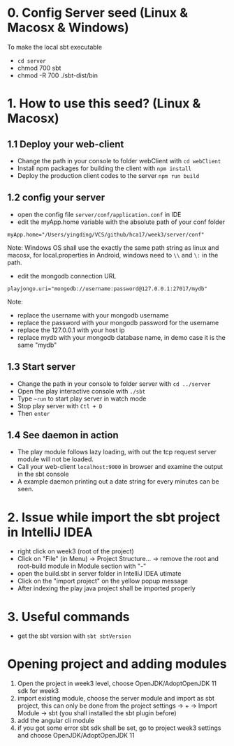 # 0. Config Server seed (Linux & Macosx & Windows)
To make the local sbt executable
* `cd server`
* chmod 700 sbt
* chmod -R 700 ./sbt-dist/bin

# 1. How to use this seed? (Linux & Macosx)
## 1.1 Deploy your web-client
* Change the path in your console to folder webClient with `cd webClient`
* Install npm packages for building the client with `npm install`
* Deploy the production client codes to the server `npm run build`

## 1.2 config your server
* open the config file `server/conf/application.conf` in IDE
* edit the myApp.home variable with the absolute path of your conf folder
```
myApp.home="/Users/yingding/VCS/github/hca17/week3/server/conf"
```
Note: Windows OS shall use the exactly the same path string as linux and macosx, for local.properties in Android, windows need to `\\` and `\:` in the path.
* edit the mongodb connection URL
```
playjongo.uri="mongodb://username:password@127.0.0.1:27017/mydb"
```
Note: 
* replace the username with your mongodb username
* replace the password with your mongodb password for the username
* replace the 127.0.0.1 with your host ip
* replace mydb with your mongodb database name, in demo case it is the same "mydb"

## 1.3 Start server
* Change the path in your console to folder server with `cd ../server`
* Open the play interactive console with `./sbt`
* Type `~run` to start play server in watch mode
* Stop play server with `Ctl + D`
* Then `enter` 

## 1.4 See daemon in action
* The play module follows lazy loading, with out the tcp request server module will not be loaded.
* Call your web-client `localhost:9000` in browser and examine the output in the sbt console
* A example daemon printing out a date string for every minutes can be seen.

# 2. Issue while import the sbt project in IntelliJ IDEA
* right click on week3 (root of the project)
* Click on "File" (in Menu) -> Project Structure... -> remove the root and root-build module in Module section with "-"
* open the build.sbt in server folder in IntelliJ IDEA utimate
* Click on the "import project" on the yellow popup message
* After indexing the play java project shall be imported properly

# 3. Useful commands
* get the sbt version with `sbt sbtVersion`

# Opening project and adding modules
1. Open the project in week3 level, choose OpenJDK/AdoptOpenJDK 11 sdk for week3
2. import existing module, choose the server module and import as sbt project, this can only be done from the project settings -> + -> Import Module -> sbt (you shall installed the sbt plugin before)
3. add the angular cli module
4. if you got some error sbt sdk shall be set, go to project week3 settings and choose OpenJDK/AdoptOpenJDK 11